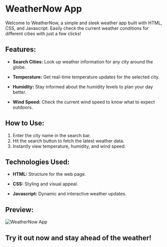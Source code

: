 # WeatherNow App

Welcome to WeatherNow, a simple and sleek weather app built with HTML, CSS, and Javascript. Easily check the current weather conditions for different cities with just a few clicks!

## Features:

- **Search Cities:** Look up weather information for any city around the globe.
  
- **Temperature:** Get real-time temperature updates for the selected city.

- **Humidity:** Stay informed about the humidity levels to plan your day better.

- **Wind Speed:** Check the current wind speed to know what to expect outdoors.

## How to Use:

1. Enter the city name in the search bar.
2. Hit the search button to fetch the latest weather data.
3. Instantly view temperature, humidity, and wind speed.

## Technologies Used:

- **HTML:** Structure for the web page.
  
- **CSS:** Styling and visual appeal.
  
- **Javascript:** Dynamic and interactive weather updates.

## Preview:

![WeatherNow App](https://mundhadharsh.github.io/Weather-App/)

## Try it out now and stay ahead of the weather!
